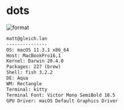 
# dots

![format](https://github.com/Matt-Gleich/dots/workflows/format/badge.svg)

```txt
matt@gleich.lan 
--------------- 
OS: macOS 11.3.1 x86_64 
Host: MacBookPro16,1 
Kernel: Darwin 20.4.0 
Packages: 227 (brew) 
Shell: fish 3.2.2 
DE: Aqua 
WM: Rectangle 
Terminal: kitty 
Terminal Font: Victor Mono SemiBold 18.5 
GPU Driver: macOS Default Graphics Driver 
```

